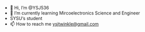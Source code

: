 - 👋 Hi, I’m @YSJ536
- 🌱 I’m currently learning Mircoelectronics Science and Engineer
- SYSU‘s student
- 📫 How to reach me ysjtwinkle@gmail.com

